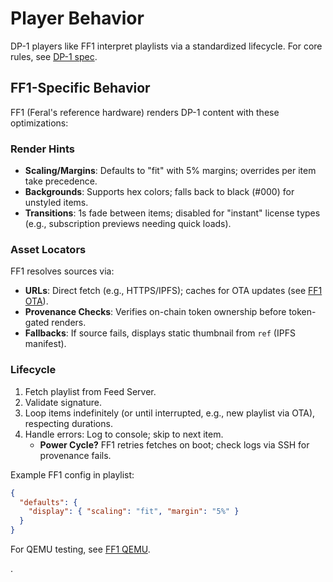 # Player Behavior

DP-1 players like FF1 interpret playlists via a standardized lifecycle. For core rules, see [DP-1 spec](https://github.com/display-protocol/dp1/blob/main/docs/spec.md).

## FF1-Specific Behavior
FF1 (Feral's reference hardware) renders DP-1 content with these optimizations:

### Render Hints
- **Scaling/Margins**: Defaults to "fit" with 5% margins; overrides per item take precedence.
- **Backgrounds**: Supports hex colors; falls back to black (#000) for unstyled items.
- **Transitions**: 1s fade between items; disabled for "instant" license types (e.g., subscription previews needing quick loads).

### Asset Locators
FF1 resolves sources via:
- **URLs**: Direct fetch (e.g., HTTPS/IPFS); caches for OTA updates (see [FF1 OTA](../ff1/how-it-works/ota.md)).
- **Provenance Checks**: Verifies on-chain token ownership before token-gated renders.
- **Fallbacks**: If source fails, displays static thumbnail from `ref` (IPFS manifest).

### Lifecycle
1. Fetch playlist from Feed Server.
2. Validate signature.
3. Loop items indefinitely (or until interrupted, e.g., new playlist via OTA), respecting durations.
4. Handle errors: Log to console; skip to next item.
   - **Power Cycle?** FF1 retries fetches on boot; check logs via SSH for provenance fails.

Example FF1 config in playlist:
```json
{
  "defaults": {
    "display": { "scaling": "fit", "margin": "5%" }
  }
}
```

For QEMU testing, see [FF1 QEMU](../ff1/qemu/macOS.md).

.

